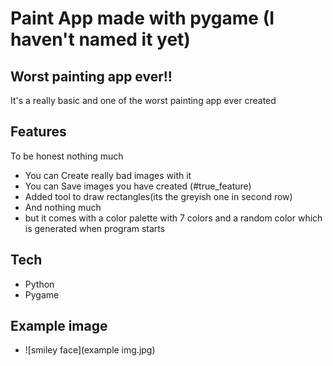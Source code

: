 # Paint App made with pygame (I haven't named it yet)

## Worst painting app ever!!
It's a really basic and one of the worst painting app ever created

## Features
To be honest nothing much
- You can Create really bad images with it
- You can Save images you have created (#true_feature)
- Added tool to draw rectangles(its the greyish one in second row)
- And nothing much
- but it comes with a color palette with 7 colors and a random color which is generated when program starts

## Tech
- Python
- Pygame

## Example image
- ![smiley face](example img.jpg)